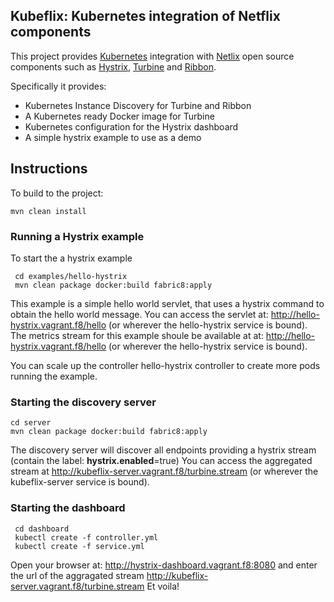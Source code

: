 Kubeflix: Kubernetes integration of Netflix components
------------------------------------------------------

This project provides [Kubernetes](http://kubernetes.io/) integration with [Netlix](https://netflix.github.io/) open source components such as [Hystrix](https://github.com/Netflix/Hystrix), [Turbine](https://github.com/Netflix/Turbine) and [Ribbon](https://github.com/Netflix/Ribbon).

Specifically it provides:

* Kubernetes Instance Discovery for Turbine and Ribbon
* A Kubernetes ready Docker image for Turbine
* Kubernetes configuration for the Hystrix dashboard
* A simple hystrix example to use as a demo


Instructions
------------

To build to the project:

    mvn clean install   

        
### Running a Hystrix example    
To start the a hystrix example

     cd examples/hello-hystrix
     mvn clean package docker:build fabric8:apply
     
This example is a simple hello world servlet, that uses a hystrix command to obtain the hello world message.
You can access the servlet at: http://hello-hystrix.vagrant.f8/hello (or wherever the hello-hystrix service is bound).
The metrics stream for this example shoule be available at at: http://hello-hystrix.vagrant.f8/hello (or wherever the hello-hystrix service is bound).

You can scale up the controller hello-hystrix controller to create more pods running the example.
     
### Starting the discovery server
   
    cd server
    mvn clean package docker:build fabric8:apply

The discovery server will discover all endpoints providing a hystrix stream (contain the label: **hystrix.enabled**=true)
You can access the aggregated stream at http://kubeflix-server.vagrant.f8/turbine.stream (or wherever the kubeflix-server service is bound).


### Starting the dashboard
     
     cd dashboard
     kubectl create -f controller.yml
     kubectl create -f service.yml

Open your browser at: http://hystrix-dashboard.vagrant.f8:8080  and enter the url of the aggragated stream  http://kubeflix-server.vagrant.f8/turbine.stream
Et voila!
